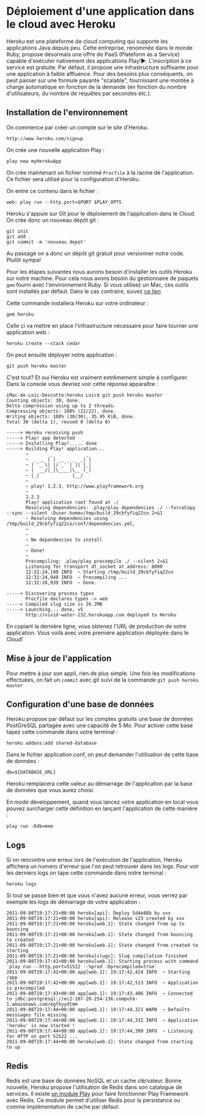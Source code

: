 # Déploiement d'une application dans le cloud avec Heroku

Heroku est une plateforme de cloud computing qui supporte les applications Java depuis peu. Cette entreprise, renommée dans le monde Ruby, propose désormais une offre de PaaS (Plateform as a Service) capable d'exécuter nativement des applications Play!►.
L'inscription à ce service est gratuite. Par défaut, il propose une infrastructure suffisante pour une application à faible affluence. Pour des besoins plus conséquents, on peut passer sur une formule payante "scalable", fournissant une montée à charge automatique en fonction de la demande (en fonction du nombre d'utilisateurs, du nombre de requêtes par secondes etc.).
 
## Installation de l'environnement

On commence par créer un compte sur le site d'Heroku.

	http://www.heroku.com/signup

On crée une nouvelle application Play :

	play new myHerokuApp
	
On crée maintenant un fichier nommé `Procfile` à la racine de l'application. Ce fichier sera utilisé pour la configuration d'Heroku.

On entre ce contenu dans le fichier :

	web: play run --http.port=$PORT $PLAY_OPTS
	
Heroku s'appuie sur Git pour le déploiement de l'application dans le Cloud. On crée donc un nouveau dépôt git :

	git init
	git add .
	git commit -m 'nouveau depot'
	
Au passage on a donc un dépôt git gratuit pour versionner notre code. Plutôt sympa!
	
Pour les étapes suivantes nous aurons besoin d'installer les outils Heroku sur notre machine.
Pour cela nous avons besoin du gestionnaire de paquets `gem` fourni avec l'environnement Ruby.
Si vous utilisez un Mac, ces outils sont installés par défaut. Dans le cas contraire, suivez [ce lien](http://docs.rubygems.org/read/chapter/3) 

Cette commande installera Heroku sur votre ordinateur : 

	gem heroku
	
Celle ci va mettre en place l'infrastructure nécessaire pour faire tourner une application web :
 
	heroku create --stack cedar
	
On peut ensuite déployer notre application :
	
	git push heroku master
	
C'est tout? Et oui Heroku est vraiment extrêmement simple à configurer. 
Dans la console vous devriez voir cette réponse apparaître :

	iMac-de-Loic-Descotte:heroku Loic$ git push heroku master
	Counting objects: 30, done.
	Delta compression using up to 2 threads.
	Compressing objects: 100% (22/22), done.
	Writing objects: 100% (30/30), 35.95 KiB, done.
	Total 30 (delta 1), reused 0 (delta 0)

	-----> Heroku receiving push
	-----> Play! app detected
	-----> Installing Play!..... done
	-----> Building Play! application...
	       ~        _            _ 
	       ~  _ __ | | __ _ _  _| |
	       ~ | '_ \| |/ _' | || |_|
	       ~ |  __/|_|\____|\__ (_)
	       ~ |_|            |__/   
	       ~
	       ~ play! 1.2.3, http://www.playframework.org
	       ~
	       1.2.3
	       Play! application root found at ./
	       Resolving dependencies: .play/play dependencies ./ --forceCopy --sync --silent -Duser.home=/tmp/build_29cbfyfiq22co 2>&1
	       ~ Resolving dependencies using /tmp/build_29cbfyfiq22co/conf/dependencies.yml,
	       ~
	       ~
	       ~ No dependencies to install
	       ~
	       ~ Done!
	       ~
	       Precompiling: .play/play precompile ./ --silent 2>&1
	       Listening for transport dt_socket at address: 8000
	       12:32:24,198 INFO  ~ Starting /tmp/build_29cbfyfiq22co
	       12:32:24,948 INFO  ~ Precompiling ...
	       12:32:28,939 INFO  ~ Done.

	-----> Discovering process types
	       Procfile declares types -> web
	-----> Compiled slug size is 26.2MB
	-----> Launching... done, v5
	       http://vivid-water-232.herokuapp.com deployed to Heroku

En copiant la dernière ligne, vous obtenez l'URL de production de votre application. 
Vous voilà avec votre première application déployée dans le Cloud!

	
## Mise à jour de l'application

Pour mettre à jour son appli, rien de plus simple. 
Une fois les modifications effectuées, on fait un `commit` avec git suivi de la commande `git push heroku master`

## Configuration d'une base de données

Heroku propose par défaut sur les comptes gratuits une base de données PostGreSQL partagée avec une capacité de 5 Mo. Pour activer cette base tapez cette commande dans votre terminal :

	heroku addons:add shared-database

Dans le fichier application.conf, on peut demander l'utilisation de cette base de données :

	db=${DATABASE_URL}

Heroku remplacera cette valeur au démarrage de l'application par la base de données que vous aurez choisi.

En mode développement, quand vous lancez votre application en local vous pouvez surcharger cette définition en lançant l'application de cette manière :

	play run -Ddb=mem

## Logs

Si on rencontre une erreur lors de l'exécution de l'application, Heroku affichera un numero d'erreur que l'on peut retrouver dans les logs. 
Pour voir les derniers logs on tape cette commande dans notre terminal :

	heroku logs
	
Si tout se passe bien et que vous n'avez aucune erreur, vous verrez par exemple les logs de démarrage de votre application :

	2011-09-08T19:17:21+00:00 heroku[api]: Deploy 5d4e88b by xxx
	2011-09-08T19:17:21+00:00 heroku[api]: Release v23 created by xxx
	2011-09-08T19:17:21+00:00 heroku[web.1]: State changed from up to bouncing
	2011-09-08T19:17:21+00:00 heroku[web.1]: State changed from bouncing to created
	2011-09-08T19:17:21+00:00 heroku[web.1]: State changed from created to starting
	2011-09-08T19:17:21+00:00 heroku[slugc]: Slug compilation finished
	2011-09-08T19:17:41+00:00 heroku[web.1]: Starting process with command `play run --http.port=51522 --%prod -Dprecompiled=true`
	2011-09-08T19:17:42+00:00 app[web.1]: 19:17:42,424 INFO  ~ Starting /app
	2011-09-08T19:17:42+00:00 app[web.1]: 19:17:42,513 INFO  ~ Application is precompiled
	2011-09-08T19:17:43+00:00 app[web.1]: 19:17:43,406 INFO  ~ Connected to jdbc:postgresql://ec2-107-20-254-136.compute-1.amazonaws.com/egfkyydtmm
	2011-09-08T19:17:44+00:00 app[web.1]: 19:17:44,321 WARN  ~ Defaults messsages file missing
	2011-09-08T19:17:44+00:00 app[web.1]: 19:17:44,332 INFO  ~ Application 'heroku' is now started !
	2011-09-08T19:17:44+00:00 app[web.1]: 19:17:44,399 INFO  ~ Listening for HTTP on port 51522 ...
	2011-09-08T19:17:44+00:00 heroku[web.1]: State changed from starting to up
	
## Redis

Redis est une base de données NoSQL et un cache clé/valeur. 
Bonne nouvelle, Heroku propose l'utilisation de Redis dans son catalogue de services. 
Il existe [un module Play](https://github.com/tkral/play-redis) pour faire fonctionner Play Framework avec Redis. Ce module permet d'utiliser Redis pour la persistance ou comme implémentation de cache par défaut.